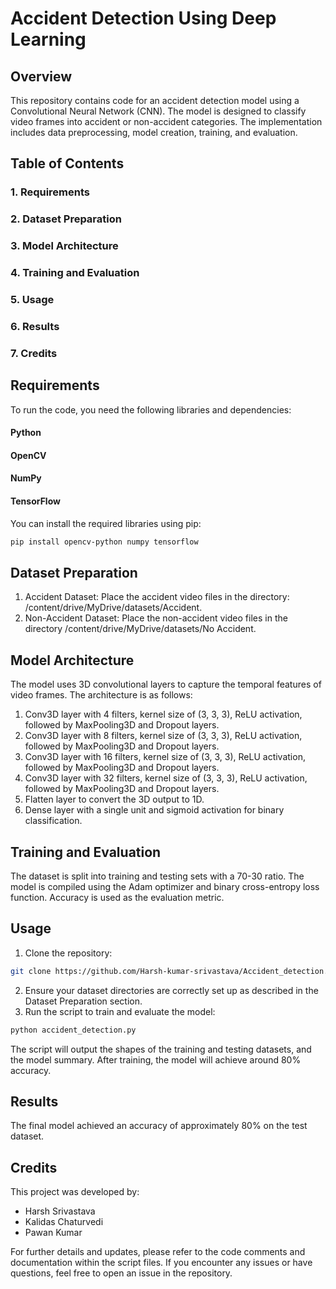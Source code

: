 # Accident Detection Using Deep Learning

## Overview

This repository contains code for an accident detection model using a Convolutional Neural Network (CNN). The model is designed to classify video frames into accident or non-accident categories. The implementation includes data preprocessing, model creation, training, and evaluation.

## Table of Contents

### 1. Requirements
### 2. Dataset Preparation
### 3. Model Architecture
### 4. Training and Evaluation
### 5. Usage
### 6. Results
### 7. Credits

## Requirements
To run the code, you need the following libraries and dependencies:

#### Python 
#### OpenCV
#### NumPy
#### TensorFlow

You can install the required libraries using pip:
```bash
pip install opencv-python numpy tensorflow
```

## Dataset Preparation

1. Accident Dataset: Place the accident video files in the directory: /content/drive/MyDrive/datasets/Accident.
2. Non-Accident Dataset: Place the non-accident video files in the directory /content/drive/MyDrive/datasets/No Accident.

## Model Architecture

The model uses 3D convolutional layers to capture the temporal features of video frames. The architecture is as follows:

1. Conv3D layer with 4 filters, kernel size of (3, 3, 3), ReLU activation, followed by MaxPooling3D and Dropout layers.
2. Conv3D layer with 8 filters, kernel size of (3, 3, 3), ReLU activation, followed by MaxPooling3D and Dropout layers.
3. Conv3D layer with 16 filters, kernel size of (3, 3, 3), ReLU activation, followed by MaxPooling3D and Dropout layers.
4. Conv3D layer with 32 filters, kernel size of (3, 3, 3), ReLU activation, followed by MaxPooling3D and Dropout layers.
5. Flatten layer to convert the 3D output to 1D.
6. Dense layer with a single unit and sigmoid activation for binary classification.

## Training and Evaluation

The dataset is split into training and testing sets with a 70-30 ratio. The model is compiled using the Adam optimizer and binary cross-entropy loss function. Accuracy is used as the evaluation metric.

## Usage

1. Clone the repository: 
```bash
git clone https://github.com/Harsh-kumar-srivastava/Accident_detection.git
```
2. Ensure your dataset directories are correctly set up as described in the Dataset Preparation section.
3. Run the script to train and evaluate the model:
```bash
python accident_detection.py
```
The script will output the shapes of the training and testing datasets, and the model summary. After training, the model will achieve around 80% accuracy.

## Results

The final model achieved an accuracy of approximately 80% on the test dataset.

## Credits

This project was developed by:
- Harsh Srivastava
- Kalidas Chaturvedi
- Pawan Kumar


For further details and updates, please refer to the code comments and documentation within the script files. If you encounter any issues or have questions, feel free to open an issue in the repository.
